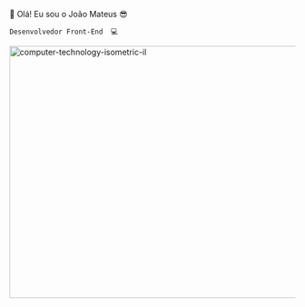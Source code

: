  👐 Olá! Eu sou o João Mateus 😎
 
    Desenvolvedor Front-End  💻
     
  
  <img width="740" height="444" alt="computer-technology-isometric-il" src="https://github.com/user-attachments/assets/9bfc00dc-f102-4899-b406-5efa97e59d1e" />

